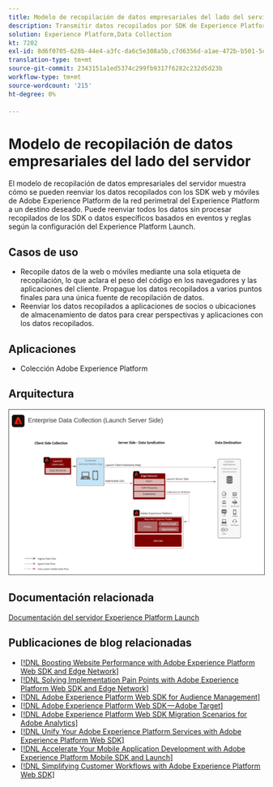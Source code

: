 ```yaml
---
title: Modelo de recopilación de datos empresariales del lado del servidor
description: Transmitir datos recopilados por SDK de Experience Platform a destinos
solution: Experience Platform,Data Collection
kt: 7202
exl-id: 8d6f0705-628b-44e4-a3fc-da6c5e308a5b,c7d6356d-a1ae-472b-b501-5c736e990252
translation-type: tm+mt
source-git-commit: 2343151a1ed5374c299fb9317f6282c232d5d23b
workflow-type: tm+mt
source-wordcount: '215'
ht-degree: 0%

---
```


# Modelo de recopilación de datos empresariales del lado del servidor

El modelo de recopilación de datos empresariales del servidor muestra cómo se pueden reenviar los datos recopilados con los SDK web y móviles de Adobe Experience Platform de la red perimetral del Experience Platform a un destino deseado. Puede reenviar todos los datos sin procesar recopilados de los SDK o datos específicos basados en eventos y reglas según la configuración del Experience Platform Launch.

## Casos de uso

* Recopile datos de la web o móviles mediante una sola etiqueta de recopilación, lo que aclara el peso del código en los navegadores y las aplicaciones del cliente. Propague los datos recopilados a varios puntos finales para una única fuente de recopilación de datos.
* Reenviar los datos recopilados a aplicaciones de socios o ubicaciones de almacenamiento de datos para crear perspectivas y aplicaciones con los datos recopilados.

## Aplicaciones

* Colección Adobe Experience Platform

## Arquitectura

<img src="assets/entcollect.svg" alt="Arquitectura de referencia para la recopilación de datos empresariales" style="border:1px solid #4a4a4a" />

## Documentación relacionada

[Documentación del servidor Experience Platform Launch](https://experienceleague.adobe.com/docs/launch/using/server-side-info/server-side-overview.html?lang=en#server-side-info)

## Publicaciones de blog relacionadas

* [[!DNL Boosting Website Performance with Adobe Experience Platform Web SDK and Edge Network]](https://medium.com/adobetech/boosting-website-performance-with-adobe-experience-platform-web-sdk-and-edge-network-329fcf70fdf9)
* [[!DNL Solving Implementation Pain Points with Adobe Experience Platform Web SDK and Edge Network]](https://medium.com/adobetech/solving-implementation-pain-points-with-adobe-experience-platform-web-sdk-and-edge-network-880b635e6819)
* [[!DNL Adobe Experience Platform Web SDK for Audience Management]](https://medium.com/adobetech/adobe-experience-platform-web-sdk-for-audience-management-751fa6d063bc)
* [[!DNL Adobe Experience Platform Web SDK — Adobe Target]](https://medium.com/adobetech/adobe-experience-platform-web-sdk-adobe-target-9b9f621d271)
* [[!DNL Adobe Experience Platform Web SDK Migration Scenarios for Adobe Analytics]](https://medium.com/adobetech/adobe-experience-platform-web-sdk-migration-scenarios-for-adobe-analytics-91c255ec82b0)
* [[!DNL Unify Your Adobe Experience Platform Services with Adobe Experience Platform Web SDK]](https://medium.com/adobetech/unify-your-adobe-experience-platform-services-with-adobe-experience-platform-web-sdk-75cf6851a9fc)
* [[!DNL Accelerate Your Mobile Application Development with Adobe Experience Platform Mobile SDK and Launch]](https://medium.com/adobetech/accelerate-your-mobile-application-development-with-adobe-experience-platform-mobile-sdk-and-launch-ed023536d611)
* [[!DNL Simplifying Customer Workflows with Adobe Experience Platform Web SDK]](https://medium.com/adobetech/simplifying-customer-workflows-with-adobe-experience-platform-web-sdk-4e54fe134f4a)
